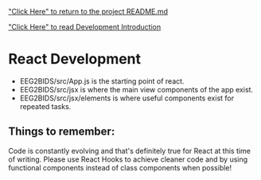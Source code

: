 ["Click Here" to return to the project README.md](../../../README.md)

["Click Here" to read Development Introduction](../README.md)

# React Development

 * EEG2BIDS/src/App.js is the starting point of react.
 * EEG2BIDS/src/jsx is where the main view components of the app exist.
 * EEG2BIDS/src/jsx/elements is where useful components exist for repeated tasks.

## Things to remember:

Code is constantly evolving and that's definitely true for React at this time of writing.
Please use React Hooks to achieve cleaner code and by using functional components instead of class components when possible!
